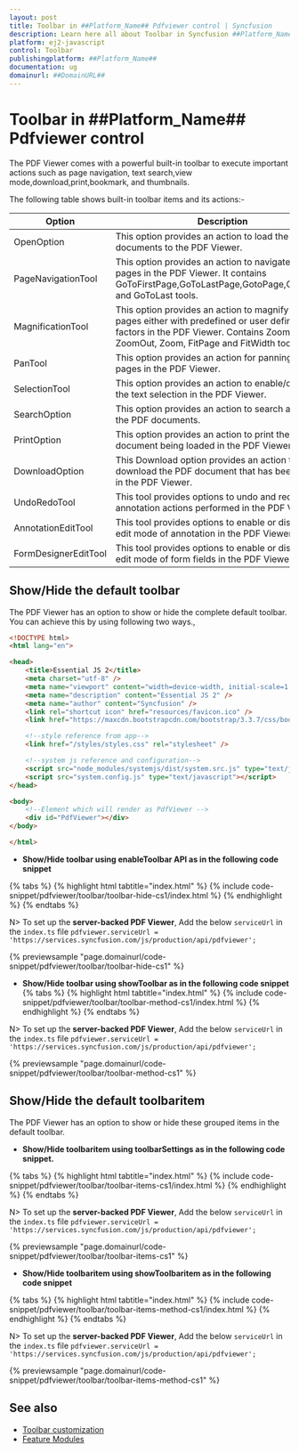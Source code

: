 ```yaml
---
layout: post
title: Toolbar in ##Platform_Name## Pdfviewer control | Syncfusion
description: Learn here all about Toolbar in Syncfusion ##Platform_Name## Pdfviewer control of Syncfusion Essential JS 2 and more.
platform: ej2-javascript
control: Toolbar 
publishingplatform: ##Platform_Name##
documentation: ug
domainurl: ##DomainURL##
---
```


# Toolbar in ##Platform_Name## Pdfviewer control

The PDF Viewer comes with a powerful built-in toolbar to execute important actions such as page navigation, text search,view mode,download,print,bookmark, and thumbnails.

The following table shows built-in toolbar items and its actions:-

| Option | Description |
|---|---|
| OpenOption | This option provides an action to load the PDF documents to the PDF Viewer.|
| PageNavigationTool | This option provides an action to navigate the pages in the PDF Viewer. It contains GoToFirstPage,GoToLastPage,GotoPage,GoToNext, and GoToLast tools.|
| MagnificationTool | This option provides an action to magnify the pages either with predefined or user defined zoom factors in the PDF Viewer. Contains ZoomIn, ZoomOut, Zoom, FitPage and FitWidth tools.|
| PanTool | This option provides an action for panning the pages in the PDF Viewer.|
| SelectionTool | This option provides an action to enable/disable the text selection in the PDF Viewer.|
| SearchOption | This option provides an action to search a word in the PDF documents.|
| PrintOption | This option provides an action to print the PDF document being loaded in the PDF Viewer.|
| DownloadOption |This Download option provides an action to download the PDF document that has been loaded in the PDF Viewer.|
| UndoRedoTool | This tool provides options to undo and redo the annotation actions performed in the PDF Viewer.|
| AnnotationEditTool | This tool provides options to enable or disable the edit mode of annotation in the PDF Viewer.|
| FormDesignerEditTool | This tool provides options to enable or disable the edit mode of form fields in the PDF Viewer.|

## Show/Hide the default toolbar

The PDF Viewer has an option to show or hide the complete default toolbar. You can achieve this by using following two ways.,

```html
<!DOCTYPE html>
<html lang="en">

<head>
    <title>Essential JS 2</title>
    <meta charset="utf-8" />
    <meta name="viewport" content="width=device-width, initial-scale=1.0, user-scalable=no" />
    <meta name="description" content="Essential JS 2" />
    <meta name="author" content="Syncfusion" />
    <link rel="shortcut icon" href="resources/favicon.ico" />
    <link href="https://maxcdn.bootstrapcdn.com/bootstrap/3.3.7/css/bootstrap.min.css" rel="stylesheet" />

    <!--style reference from app-->
    <link href="/styles/styles.css" rel="stylesheet" />

    <!--system js reference and configuration-->
    <script src="node_modules/systemjs/dist/system.src.js" type="text/javascript"></script>
    <script src="system.config.js" type="text/javascript"></script>
</head>

<body>
    <!--Element which will render as PdfViewer -->
    <div id="PdfViewer"></div>
</body>

</html>
```

* **Show/Hide toolbar using enableToolbar API as in the following code snippet**

{% tabs %}
{% highlight html tabtitle="index.html" %}
{% include code-snippet/pdfviewer/toolbar/toolbar-hide-cs1/index.html %}
{% endhighlight %}
{% endtabs %}

N> To set up the **server-backed PDF Viewer**,
Add the below `serviceUrl` in the `index.ts` file
`pdfviewer.serviceUrl = 'https://services.syncfusion.com/js/production/api/pdfviewer';`      

{% previewsample "page.domainurl/code-snippet/pdfviewer/toolbar/toolbar-hide-cs1" %}

* **Show/Hide toolbar using showToolbar as in the following code snippet**
{% tabs %}
{% highlight html tabtitle="index.html" %}
{% include code-snippet/pdfviewer/toolbar/toolbar-method-cs1/index.html %}
{% endhighlight %}
{% endtabs %}

N> To set up the **server-backed PDF Viewer**,
Add the below `serviceUrl` in the `index.ts` file
`pdfviewer.serviceUrl = 'https://services.syncfusion.com/js/production/api/pdfviewer';`               

{% previewsample "page.domainurl/code-snippet/pdfviewer/toolbar/toolbar-method-cs1" %}

## Show/Hide the default toolbaritem

The PDF Viewer has an option to show or hide these grouped items in the default toolbar.

* **Show/Hide toolbaritem using toolbarSettings as in the following code snippet.**

{% tabs %}
{% highlight html tabtitle="index.html" %}
{% include code-snippet/pdfviewer/toolbar/toolbar-items-cs1/index.html %}
{% endhighlight %}
{% endtabs %}

N> To set up the **server-backed PDF Viewer**,
Add the below `serviceUrl` in the `index.ts` file
`pdfviewer.serviceUrl = 'https://services.syncfusion.com/js/production/api/pdfviewer';`    

{% previewsample "page.domainurl/code-snippet/pdfviewer/toolbar/toolbar-items-cs1" %}

* **Show/Hide toolbaritem using showToolbaritem as in the following code snippet**

{% tabs %}
{% highlight html tabtitle="index.html" %}
{% include code-snippet/pdfviewer/toolbar/toolbar-items-method-cs1/index.html %}
{% endhighlight %}
{% endtabs %}

N> To set up the **server-backed PDF Viewer**,
Add the below `serviceUrl` in the `index.ts` file
`pdfviewer.serviceUrl = 'https://services.syncfusion.com/js/production/api/pdfviewer';`               

{% previewsample "page.domainurl/code-snippet/pdfviewer/toolbar/toolbar-items-method-cs1" %}

## See also

* [Toolbar customization](./how-to/toolbar-customization)
* [Feature Modules](./feature-module)